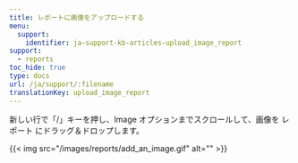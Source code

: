```yaml
---
title: レポートに画像をアップロードする
menu:
  support:
    identifier: ja-support-kb-articles-upload_image_report
support:
  - reports
toc_hide: true
type: docs
url: /ja/support/:filename
translationKey: upload_image_report
---
```

新しい行で「/」キーを押し、Image オプションまでスクロールして、画像を レポート にドラッグ＆ドロップします。

{{< img src="/images/reports/add_an_image.gif" alt="" >}}